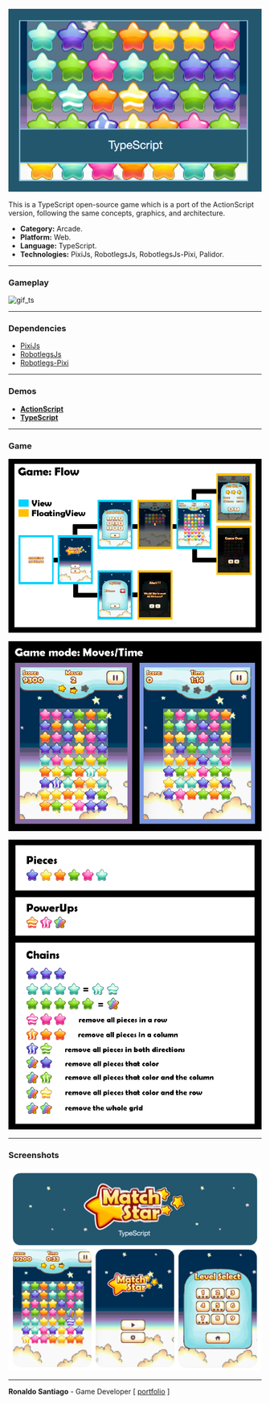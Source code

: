 ![cover](img_cover_match3_ts.png)

This is a TypeScript open-source game which is a port of the ActionScript version, following the same concepts, graphics, and architecture.

+ **Category:** Arcade.
+ **Platform:** Web.
+ **Language:** TypeScript.
+ **Technologies:** PixiJs, RobotlegsJs, RobotlegsJs-Pixi, Palidor.

* * *

### Gameplay

![gif_ts](gif_match3_ts_demo.gif)

* * *

### Dependencies

+ [PixiJs](http://www.pixijs.com/)
+ [RobotlegsJs](https://github.com/GoodgameStudios/RobotlegsJS)
+ [Robotlegs-Pixi](https://github.com/GoodgameStudios/RobotlegsJS-Pixi)

* * *

### Demos
+ **[ActionScript](https://ronaldosetzer.github.io/portfolio/open_source/match3_as/)**
+ **[TypeScript](https://ronaldosetzer.github.io/portfolio/open_source/match3_ts/)**

* * *

### Game

![screenshot01](img_ss_match3_ts_01.png)

![screenshot02](img_ss_match3_ts_02.png)

![screenshot03](img_ss_match3_ts_03.png)

* * *

### Screenshots
![screenshot01](img_game_match3_ts.png)
* * *

**Ronaldo Santiago**  - Game Developer [ [portfolio](https://ronaldosetzer.github.io/portfolio/) ]
